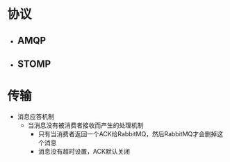 # 协议
- AMQP
	- 
- STOMP
	- 	

# 传输
- 消息应答机制
	- 当消息没有被消费者接收而产生的处理机制
		- 只有当消费者返回一个ACK给RabbitMQ，然后RabbitMQ才会删掉这个消息
		- 消息没有超时设置，ACK默认关闭